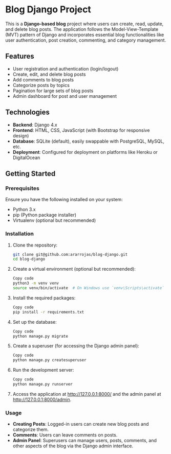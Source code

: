 # Blog Django Project

This is a **Django-based blog** project where users can create, read, update, and delete blog posts. The application follows the Model-View-Template (MVT) pattern of Django and incorporates essential blog functionalities like user authentication, post creation, commenting, and category management.

## Features

- User registration and authentication (login/logout)
- Create, edit, and delete blog posts
- Add comments to blog posts
- Categorize posts by topics
- Pagination for large sets of blog posts
- Admin dashboard for post and user management

## Technologies

- **Backend**: Django 4.x
- **Frontend**: HTML, CSS, JavaScript (with Bootstrap for responsive design)
- **Database**: SQLite (default), easily swappable with PostgreSQL, MySQL, etc.
- **Deployment**: Configured for deployment on platforms like Heroku or DigitalOcean

## Getting Started

### Prerequisites

Ensure you have the following installed on your system:

- Python 3.x
- pip (Python package installer)
- Virtualenv (optional but recommended)

### Installation

1. Clone the repository:
   ```bash
   git clone git@github.com:ararrojas/blog-django.git
   cd blog-django
   ```
   
2. Create a virtual environment (optional but recommended):
   ```bash
   Copy code
   python3 -m venv venv
   source venv/bin/activate  # On Windows use `venv\Scripts\activate`
   ```

3. Install the required packages:
   ```bash
   Copy code
   pip install -r requirements.txt
   ```

4. Set up the database:
   ```bash
   Copy code
   python manage.py migrate
   ```

5. Create a superuser (for accessing the Django admin panel):
   ```bash
   Copy code
   python manage.py createsuperuser
   ```

6. Run the development server:
   ```bash
   Copy code
   python manage.py runserver
   ```

7. Access the application at http://127.0.0.1:8000/ and the admin panel at http://127.0.0.1:8000/admin.

### Usage
- **Creating Posts**: Logged-in users can create new blog posts and categorize them.
- **Comments**: Users can leave comments on posts.
- **Admin Panel**: Superusers can manage users, posts, comments, and other aspects of the blog via the Django admin interface.
